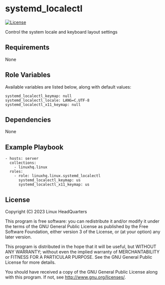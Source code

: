 # systemd\_localectl

[![License](https://img.shields.io/badge/license-GPLv3-lightgreen)](https://www.gnu.org/licenses/gpl-3.0.en.html#license-text)

Control the system locale and keyboard layout settings

## Requirements

None

## Role Variables

Available variables are listed below, along with default values:

    systemd_localectl_keymap: null
    systemd_localectl_locale: LANG=C.UTF-8
    systemd_localectl_x11_keymap: null

## Dependencies

None

## Example Playbook

    - hosts: server
      collections:
        - linuxhq.linux
      roles:
        - role: linuxhq.linux.systemd_localectl
          systemd_localectl_keymap: us
          systemd_localectl_x11_keymap: us

## License

Copyright (C) 2023 Linux HeadQuarters

This program is free software: you can redistribute it and/or modify
it under the terms of the GNU General Public License as published by
the Free Software Foundation, either version 3 of the License, or
(at your option) any later version.

This program is distributed in the hope that it will be useful,
but WITHOUT ANY WARRANTY; without even the implied warranty of
MERCHANTABILITY or FITNESS FOR A PARTICULAR PURPOSE. See the
GNU General Public License for more details.

You should have received a copy of the GNU General Public License
along with this program. If not, see <http://www.gnu.org/licenses/>.
